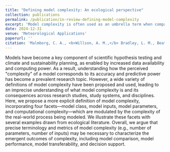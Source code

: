 ```yaml
---
title: "Defining model complexity: An ecological perspective"
collection: publications
permalink: /publication/in-review-defining-model-complexity
excerpt: 'Model complexity is often used as an umbrella term when comparing model performance. Here, we offer a framework where the concept of model complexity is divided into multiple facets of complexity. We urge scientists to consider describing and reporting the complexity of their models using our more detailed facets to improve communication and interoperability of modeling efforts.'
date: 2024-12-31
venue: 'Meteorological Applications'
paperurl: ''
citation: 'Malmborg, C. A., <b>Willson, A. M.,</b> Bradley, L. M., Beatty, M. A., Klinges, D. H., Koren, G., Lewis, A. S. L., Oshinubi, K., Woelmer, W. M. (<i>in review</i>). &quot;Defining model complexity: An ecological perspective&quot; <i>Meteor. Appl.</i>'
---
```


Models have become a key component of scientific hypothesis testing and climate and sustainability planning, as enabled by increased data availability and computing power. As a result, understanding how the perceived "complexity" of a model corresponds to its accuracy and predictive power has become a prevalent research topic. However, a wide variety of definitions of model complexity have been proposed and used, leading to an imprecise understanding of what model complexity is and its consequences across research studies, study systems, and disciplines. Here, we propose a more explicit definition of model complexity, incorporating four facets—model class, model inputs, model parameters, and computational complexity—which are modulated by the complexity of the real-world process being modeled. We illustrate these facets with several examples drawn from ecological literature. Overall, we argue that precise terminology and metrics of model complexity (e.g., number of parameters, number of inputs) may be necessary to characterize the emergent outcomes of complexity, including model comparison, model performance, model transferability, and decision support.
